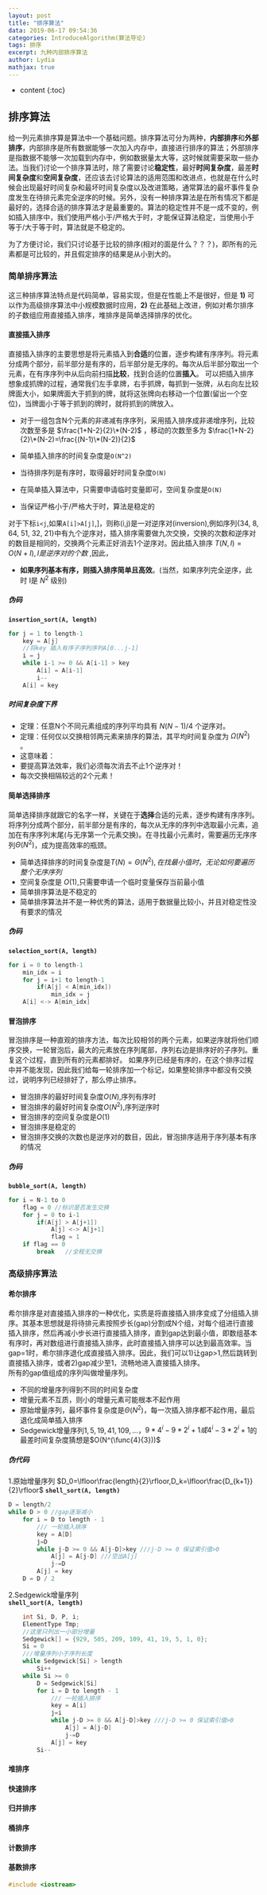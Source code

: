 ```yaml
---
layout: post
title: "排序算法"
data: 2019-06-17 09:54:36
categories: IntroduceAlgorithm(算法导论)
tags: 排序
excerpt: 九种内部排序算法
author: Lydia
mathjax: true
---
```



* content
{:toc}

## **排序算法**
给一列元素排序算是算法中一个基础问题。排序算法可分为两种，**内部排序**和**外部排序**，内部排序是所有数据能够一次加入内存中，直接进行排序的算法；外部排序是指数据不能够一次加载到内存中，例如数据量太大等，这时候就需要采取一些办法。当我们讨论一个排序算法时，除了需要讨论**稳定性**，最好**时间复杂度**，最差**时间复杂度**和**空间复杂度**，还应该去讨论算法的适用范围和改进点，也就是在什么时候会出现最好时间复杂和最坏时间复杂度以及改进策略，通常算法的最坏事件复杂度发生在待排元素完全逆序的时候。另外，没有一种排序算法是在所有情况下都是最好的，选择合适的排序算法才是最重要的。算法的稳定性并不是一成不变的，例如插入排序中，我们使用严格小于/严格大于时，才能保证算法稳定，当使用小于等于/大于等于时，算法就是不稳定的。

为了方便讨论，我们只讨论基于比较的排序(相对的面是什么？？？)，即所有的元素都是可比较的，并且假定排序的结果是从小到大的。
### **简单排序算法**
这三种排序算法特点是代码简单，容易实现，但是在性能上不是很好，但是 **1)** 可以作为高级排序算法中小规模数据时应用，**2)** 在此基础上改进，例如对希尔排序的子数组应用直接插入排序，堆排序是简单选择排序的优化。
#### **直接插入排序**
直接插入排序的主要思想是将元素插入到**合适**的位置，逐步构建有序序列。将元素分成两个部分，前半部分是有序的，后半部分是无序的。每次从后半部分取出一个元素，在有序序列中从后向前扫描**比较**，找到合适的位置**插入**。
可以把插入排序想象成抓牌的过程，通常我们左手拿牌，右手抓牌，每抓到一张牌，从右向左比较牌面大小，如果牌面大于抓到的牌，就将这张牌向右移动一个位置(留出一个空位)，当牌面小于等于抓到的牌时，就将抓到的牌放入。
  
- 对于一组包含N个元素的非递减有序序列，采用插入排序成非递增序列，比较次数至多是 $\frac{1+N-2}{2}\*(N-2)$ ，移动的次数至多为 $\frac{1+N-2}{2}\*(N-2)=\frac{(N-1)\*(N-2)}{2}$
     
- 简单插入排序的时间复杂度是`O(N^2)`
- 当待排序列是有序时，取得最好时间复杂度`O(N)`
- 在简单插入算法中，只需要申请临时变量即可，空间复杂度是`O(N)`
- 当保证严格小于/严格大于时，算法是稳定的

对于下标`i<j`,如果`A[i]>A[j]`,]，则称(i,j)是一对逆序对(inversion),例如序列{34, 8, 64, 51, 32, 21}中有九个逆序对，插入排序需要做九次交换，交换的次数和逆序对的数目是相同的，交换两个元素正好消去1个逆序对。因此插入排序 $T(N,I)=O(N+I),I是逆序对的个数$ ,因此，  
- **如果序列基本有序，则插入排序简单且高效**。(当然，如果序列完全逆序，此时 I是 $N^2$ 级别)

##### **伪码** 
**`insertion_sort(A, length)`**
```cpp
for j = 1 to length-1
    key = A[j]
    //将key 插入有序子序列序列A[0...j-1]
    i = j
    while i-1 >= 0 && A[i-1] > key
        A[i] = A[i-1]
        i--
    A[i] = key
```
##### **时间复杂度下界**
- 定理：任意N个不同元素组成的序列平均具有 $N(N-1)/4$ 个逆序对。
- 定理：任何仅以交换相邻两元素来排序的算法，其平均时间复杂度为 $\Omega(N^2)$ 。
- 这意味着：
 - 要提高算法效率，我们必须每次消去不止1个逆序对！
 - 每次交换相隔较远的2个元素！
   
#### **简单选择排序**
简单选择排序就跟它的名字一样，关键在于**选择**合适的元素，逐步构建有序序列。将序列分成两个部分，前半部分是有序的，每次从无序的序列中选取最小元素，追加在有序序列末尾(与无序第一个元素交换)。在寻找最小元素时，需要遍历无序序列$\Theta(N^2)$，成为提高效率的瓶颈。
- 简单选择排序的时间复杂度是$T(N)=\Theta(N^2),在找最小值时，无论如何要遍历整个无序序列$
- 空间复杂度是 $O(1)$,只需要申请一个临时变量保存当前最小值
- 简单排序算法是不稳定的
- 简单排序算法并不是一种优秀的算法，适用于数据量比较小，并且对稳定性没有要求的情况
    
##### **伪码** 
**`selection_sort(A, length)`**
```cpp
for i = 0 to length-1
    min_idx = i
    for j = i+1 to length-1
        if(A[j] < A[min_idx])
            min_idx = j
    A[i] <-> A[min_idx]
```
#### **冒泡排序**
冒泡排序是一种直观的排序方法，每次比较相邻的两个元素，如果逆序就将他们顺序交换，一轮冒泡后，最大的元素放在序列尾部，序列右边是排序好的子序列。重复这个过程，直到所有的元素都排好。
如果序列已经是有序的，在这个排序过程中并不能发现，因此我们给每一轮排序加一个标记，如果整轮排序中都没有交换过，说明序列已经排好了，那么停止排序。
- 冒泡排序的最好时间复杂度$O(N)$,序列有序时
- 冒泡排序的最好时间复杂度$O(N^2)$,序列逆序时
- 冒泡排序的空间复杂度是$O(1)$
- 冒泡排序是稳定的
- 冒泡排序交换的次数也是逆序对的数目，因此，冒泡排序适用于序列基本有序的情况
    
##### **伪码** 
**`bubble_sort(A, length)`**
```cpp
for i = N-1 to 0
    flag = 0 //标识是否发生交换
    for j = 0 to i-1
        if(A[j] > A[j+1])
            A[j] <-> A[j+1]
            flag = 1 
    if flag == 0
        break   //全程无交换
```
### **高级排序算法**
#### **希尔排序**
希尔排序是对直接插入排序的一种优化，实质是将直接插入排序变成了分组插入排序。其基本思想就是将待排元素按照步长(gap)分割成N个组，对每个组进行直接插入排序，然后再减小步长进行直接插入排序，直到gap达到最小值，即数组基本有序时，再对数组进行直接插入排序，此时直接插入排序可以达到最高效率。当gap=1时，希尔排序退化成直接插入排序。因此，我们可以1)让gap>1,然后跳转到直接插入排序，或者2)gap减少至1，流畅地进入直接插入排序。    
所有的gap值组成的序列叫做增量序列。
- 不同的增量序列得到不同的时间复杂度
- 增量元素不互质，则小的增量元素可能根本不起作用
- 原始增量序列，最坏事件复杂度是$\Theta(N^2)$，每一次插入排序都不起作用，最后退化成简单插入排序
- Sedgewick增量序列${1,5,19,41,109,...}$，$9*4^i-9*2^i+1或4^i-3*2^i+1$的最差时间复杂度猜想是$O(N^(\func{4}{3}))$
##### **伪代码**
1.原始增量序列  $D_0=\lfloor\frac{length}{2}\rfloor,D_k=\lfloor\frac{D_{k+1}}{2}\rfloor$
**`shell_sort(A, length)`**
```cpp
D = length/2
while D > 0 //gap逐渐减小
    for i = D to length - 1
        /// 一轮插入排序
        key = A[D]
        j=D
        while j-D >= 0 && A[j-D]>key ///j-D >= 0 保证索引值>0
            A[j] = A[j-D] ///空出A[j]
            j-=D
        A[j] = key
    D = D / 2
```
2.Sedgewick增量序列  
**`shell_sort(A, length)`**
```cpp
    int Si, D, P, i;
    ElementType Tmp;
    //这里只列出一小部分增量
    Sedgewick[] = {929, 505, 209, 109, 41, 19, 5, 1, 0};
    Si = 0
    ///增量序列小于序列长度
    while Sedgewick[Si] > length
        Si++
    while Si >= 0
        D = Sedgewick[Si]
        for i = D to length - 1
            /// 一轮插入排序
            key = A[i]
            j=i
            while j-D >= 0 && A[j-D]>key ///j-D >= 0 保证索引值>0
                A[j] = A[j-D]
                j-=D
            A[j] = key
        Si--
```
#### **堆排序**
#### **快速排序**
#### **归并排序**
#### **桶排序**
#### **计数排序**
#### **基数排序**

```cpp
#include <iostream>
```

